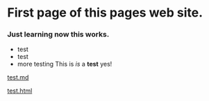 # First page of this pages web site.

### Just learning now this works.

* test
* test
* more testing
This is *is* a **test** yes!

[test.md](https://curtwelch.github.io/reflections/test.md)

[test.html](https://curtwelch.github.io/reflections/test.html)

